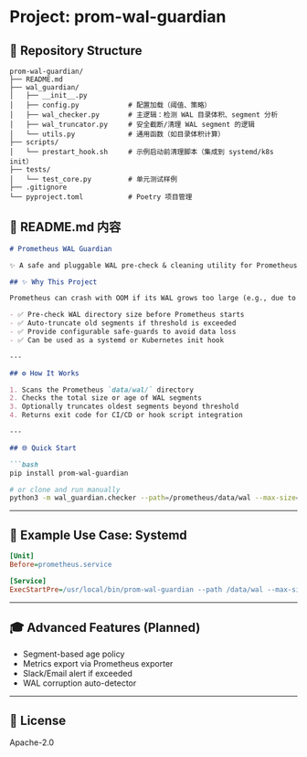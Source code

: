 # Project: prom-wal-guardian

## 📂 Repository Structure

```
prom-wal-guardian/
├── README.md
├── wal_guardian/
│   ├── __init__.py
│   ├── config.py            # 配置加载（阈值、策略）
│   ├── wal_checker.py       # 主逻辑：检测 WAL 目录体积、segment 分析
│   ├── wal_truncator.py     # 安全截断/清理 WAL segment 的逻辑
│   └── utils.py             # 通用函数（如目录体积计算）
├── scripts/
│   └── prestart_hook.sh     # 示例启动前清理脚本（集成到 systemd/k8s init）
├── tests/
│   └── test_core.py         # 单元测试样例
├── .gitignore
└── pyproject.toml           # Poetry 项目管理
```

## 📖 README.md 内容

```markdown
# Prometheus WAL Guardian

✨ A safe and pluggable WAL pre-check & cleaning utility for Prometheus. Prevent OOM crashes caused by oversized WAL segments.

## ✨ Why This Project

Prometheus can crash with OOM if its WAL grows too large (e.g., due to failed remote-write or TSDB compression issues). This tool provides a proactive solution:

- ✅ Pre-check WAL directory size before Prometheus starts
- ✅ Auto-truncate old segments if threshold is exceeded
- ✅ Provide configurable safe-guards to avoid data loss
- ✅ Can be used as a systemd or Kubernetes init hook

---

## ⚙️ How It Works

1. Scans the Prometheus `data/wal/` directory
2. Checks the total size or age of WAL segments
3. Optionally truncates oldest segments beyond threshold
4. Returns exit code for CI/CD or hook script integration

---

## 🌐 Quick Start

```bash
pip install prom-wal-guardian

# or clone and run manually
python3 -m wal_guardian.checker --path=/prometheus/data/wal --max-size=5GB
```

---

## 🧳 Example Use Case: Systemd

```ini
[Unit]
Before=prometheus.service

[Service]
ExecStartPre=/usr/local/bin/prom-wal-guardian --path /data/wal --max-size 5GB
```

---

## 🎓 Advanced Features (Planned)
- Segment-based age policy
- Metrics export via Prometheus exporter
- Slack/Email alert if exceeded
- WAL corruption auto-detector

---

## 🚀 License
Apache-2.0

